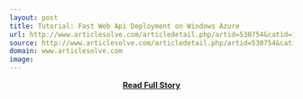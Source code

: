 ```yaml
---
layout: post
title: Tutorial: Fast Web Api Deployment on Windows Azure
url: http://www.articlesolve.com/articledetail.php/artid=530754&catid=10
source: http://www.articlesolve.com/articledetail.php/artid=530754&catid=10
domain: www.articlesolve.com
image: 
---
```


<p></p>
<center><p><a href="http://www.articlesolve.com/articledetail.php/artid=530754&catid=10" style='padding:25px; font-sze:18px; font-weight: bold;'>Read Full Story</a></p></center>
